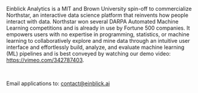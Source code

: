 Einblick Analytics is a MIT and Brown University spin-off to commercialize Northstar, an interactive data science platform that reinvents how people interact with data. Northstar won several DARPA Automated Machine Learning competitions and is already in use by Fortune 500 companies. It empowers users with no expertise in programming, statistics, or machine learning to collaboratively explore and mine data through an intuitive user interface and effortlessly build, analyze, and evaluate machine learning (ML) pipelines and is  best conveyed by watching our demo video: https://vimeo.com/342787403.

<br/>

Email applications to: contact@einblick.ai

